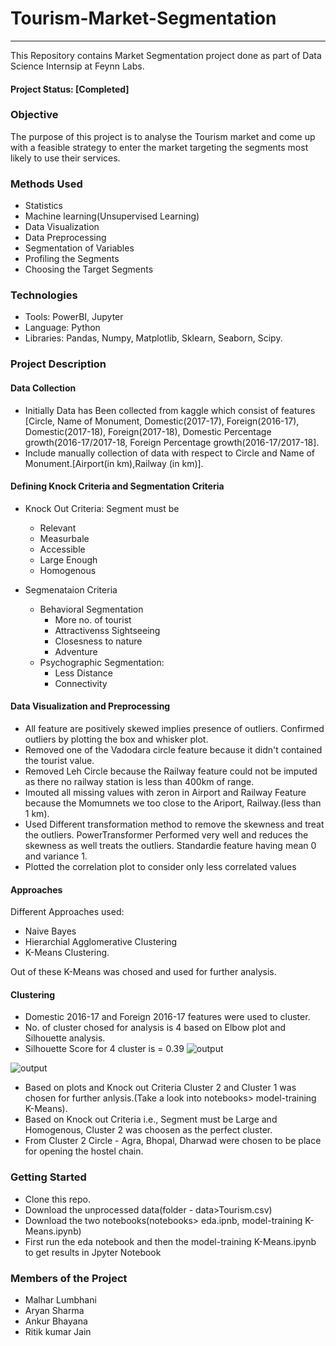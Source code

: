 # Tourism-Market-Segmentation
---
This Repository contains Market Segmentation project done as part of Data Science Internsip at Feynn Labs.
#### Project Status: [Completed]

### Objective
The purpose of this project is to analyse the Tourism market and come up with a feasible strategy to enter the market targeting the segments most likely to use their services.

### Methods Used
* Statistics 
* Machine learning(Unsupervised Learning)
* Data Visualization 
* Data Preprocessing
* Segmentation of Variables
* Profiling the Segments
* Choosing the Target Segments

### Technologies
- Tools: PowerBI, Jupyter
- Language: Python
- Libraries: Pandas, Numpy, Matplotlib, Sklearn, Seaborn, Scipy.


### Project Description
#### Data Collection
- Initially Data has Been collected from kaggle which consist of features [Circle, Name of Monument, Domestic(2017-17), Foreign(2016-17), Domestic(2017-18), Foreign(2017-18), Domestic Percentage growth(2016-17/2017-18, Foreign Percentage growth(2016-17/2017-18].
- Include manually collection of data with respect to Circle and Name of Monument.[Airport(in km),Railway (in km)].


#### Defining Knock Criteria and Segmentation Criteria
* Knock Out Criteria: Segment must be 
   - Relevant
   - Measurbale 
   - Accessible
   - Large Enough
   - Homogenous
 
* Segmenataion Criteria
   - Behavioral Segmentation
      - More no. of tourist
      - Attractivenss Sightseeing
      - Closesness to nature
      - Adventure
   - Psychographic Segmentation:
      - Less Distance
      - Connectivity
      

#### Data Visualization and Preprocessing
- All feature are positively skewed implies presence of outliers. Confirmed outliers by plotting the box and whisker plot.
- Removed one of the Vadodara circle feature because it didn't contained the tourist value.
- Removed Leh Circle because the Railway feature could not be imputed as there no railway station is less than 400km of range.
- Imouted all missing values with zeron in Airport and Railway Feature because the Momumnets we too close to the Ariport, Railway.(less than 1 km).
- Used Different transformation method to remove the skewness and treat the outliers. PowerTransformer Performed very well and reduces the skewness as well treats the outliers. Standardie feature having mean 0 and variance 1.
- Plotted the correlation plot to consider only less correlated values

#### Approaches
Different Approaches used:
- Naive Bayes
- Hierarchial Agglomerative Clustering
- K-Means Clustering.

Out of these K-Means was chosed and used for further analysis.

#### Clustering
- Domestic 2016-17 and Foreign 2016-17 features were used to cluster.
- No. of cluster chosed for analysis is 4 based on Elbow plot and  Silhouette analysis.
- Silhouette Score for 4 cluster is = 0.39
![output](https://user-images.githubusercontent.com/69076815/134291943-dc89b499-9058-4113-a110-8cc4479553e8.png)

![output](https://user-images.githubusercontent.com/69076815/134292020-ea96cc88-d1b6-4b0c-b2b9-096ab668b7ef.png)

- Based on plots and Knock out Criteria Cluster 2 and Cluster 1 was chosen for further anlysis.(Take a look into notebooks> model-training K-Means).
- Based on Knock out Criteria i.e., Segment must be Large and Homogenous, Cluster 2 was choosen as the perfect cluster.
- From Cluster 2 Circle - Agra, Bhopal, Dharwad were chosen to be place for opening the hostel chain.

### Getting Started
- Clone this repo.
- Download the unprocessed data(folder - data>Tourism.csv)
- Download the two notebooks(notebooks> eda.ipnb, model-training K-Means.ipynb)
- First run the eda notebook and then the model-training K-Means.ipynb to get results in Jpyter Notebook


### Members of the Project
- Malhar Lumbhani
- Aryan Sharma
- Ankur Bhayana
- Ritik kumar Jain






<!-- # Project Name
This project is a part of the [Data Science Working Group](http://datascience.codeforsanfrancisco.org) at [Code for San Francisco](http://www.codeforsanfrancisco.org).  Other DSWG projects can be found at the [main GitHub repo](https://github.com/sfbrigade/data-science-wg).

#### -- Project Status: [Active, On-Hold, Completed]

## Project Intro/Objective
The purpose of this project is ________. (Describe the main goals of the project and potential civic impact. Limit to a short paragraph, 3-6 Sentences)

### Partner
* [Name of Partner organization/Government department etc..]
* Website for partner
* Partner contact: [Name of Contact], [slack handle of contact if any]
* If you do not have a partner leave this section out

### Methods Used
* Inferential Statistics
* Machine Learning
* Data Visualization
* Predictive Modeling
* etc.

### Technologies
* R 
* Python
* D3
* PostGres, MySql
* Pandas, jupyter
* HTML
* JavaScript
* etc. 

## Project Description
(Provide more detailed overview of the project.  Talk a bit about your data sources and what questions and hypothesis you are exploring. What specific data analysis/visualization and modelling work are you using to solve the problem? What blockers and challenges are you facing?  Feel free to number or bullet point things here)

## Needs of this project

- frontend developers
- data exploration/descriptive statistics
- data processing/cleaning
- statistical modeling
- writeup/reporting
- etc. (be as specific as possible)

## Getting Started

1. Clone this repo (for help see this [tutorial](https://help.github.com/articles/cloning-a-repository/)).
2. Raw Data is being kept [here](Repo folder containing raw data) within this repo.

    *If using offline data mention that and how they may obtain the data from the froup)*
    
3. Data processing/transformation scripts are being kept [here](Repo folder containing data processing scripts/notebooks)
4. etc...

*If your project is well underway and setup is fairly complicated (ie. requires installation of many packages) create another "setup.md" file and link to it here*  

5. Follow setup [instructions](Link to file)

## Featured Notebooks/Analysis/Deliverables
* [Notebook/Markdown/Slide Deck Title](link)
* [Notebook/Markdown/Slide DeckTitle](link)
* [Blog Post](link)


## Contributing DSWG Members

**Team Leads (Contacts) : [Full Name](https://github.com/[github handle])(@slackHandle)**

#### Other Members:

|Name     |  Slack Handle   | 
|---------|-----------------|
|[Full Name](https://github.com/[github handle])| @johnDoe        |
|[Full Name](https://github.com/[github handle]) |     @janeDoe    |

## Contact
* If you haven't joined the SF Brigade Slack, [you can do that here](http://c4sf.me/slack).  
* Our slack channel is `#datasci-projectname`
* Feel free to contact team leads with any questions or if you are interested in contributing! -->

